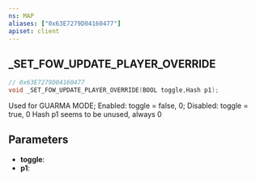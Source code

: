 ```yaml
---
ns: MAP
aliases: ["0x63E7279D04160477"]
apiset: client
---
```

## _SET_FOW_UPDATE_PLAYER_OVERRIDE

```c
// 0x63E7279D04160477
void _SET_FOW_UPDATE_PLAYER_OVERRIDE(BOOL toggle,Hash p1);
```

Used for GUARMA MODE; Enabled: toggle = false, 0; Disabled: toggle = true, 0
Hash p1 seems to be unused, always 0

## Parameters
* **toggle**:
* **p1**:



